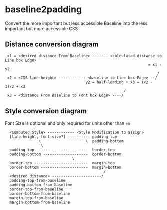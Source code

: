 # baseline2padding
Convert the more important but less accessible Baseline into the less important but more accessible CSS


## Distance conversion diagram

```
 x1 = <desired distance From Baseline> ------- <calculated distance to Line box Edge>
                                                                = x1 - y2
                                                                    /  
 x2 = <CSS line-height> ------------ <baseline to Line box Edge> --/
                                    y2 = half-leading + x3 = (x2 - 1)/2 + x3
                                                     /
 x3 = <distance From Baseline to Font box Edge> ----/
```


## Style conversion diagram
Font Size is optional and only required for units other than `em`

```
  <Computed Style> ------------ <Style Modification to assign>
  [line-height, font-size?] ---------- padding-top
               \                    \  padding-bottom
                \
  padding-top -----------------------  border-top
  padding-bottom --------------------  border-bottom
                              \
  border-top ------------------------  margin-top
  border-bottom ---------------------  margin-bottom
                                            /
  <desired distance> ----------------------/
  padding-top-from-baseline
  padding-bottom-from-baseline
  border-top-from-baseline
  border-bottom-from-baseline
  margin-top-from-baseline
  margin-bottom-from-baseline

```